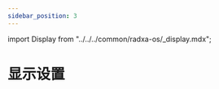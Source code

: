 ```yaml
---
sidebar_position: 3
---
```


import Display from "../../../common/radxa-os/\_display.mdx";

# 显示设置

<Display />

